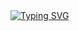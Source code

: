 <div background-color="black">
<a  href="https://git.io/typing-svg"><img src="https://readme-typing-svg.herokuapp.com?center=true&color=F70000&lines=Hello+and+welcome+to+my+GitHub+profile!;My+name+is+Alexander+Pavlov;" alt="Typing SVG" /></a
 </div>
